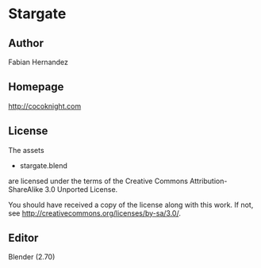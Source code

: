 Stargate
========

Author
------

Fabian Hernandez

Homepage
--------

http://cocoknight.com

License
-------

The assets

* stargate.blend

are licensed under the terms of the
Creative Commons Attribution-ShareAlike 3.0 Unported License.

You should have received a copy of the license along with this
work.  If not, see <http://creativecommons.org/licenses/by-sa/3.0/>.

Editor
------

Blender (2.70)
